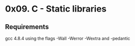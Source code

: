 # 0x09. C - Static libraries

## Requirements
gcc 4.8.4 using the flags -Wall -Werror -Wextra and -pedantic
